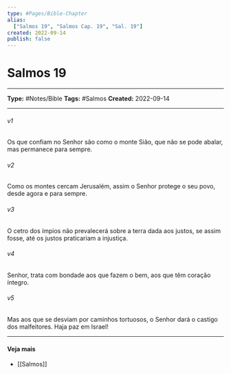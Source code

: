 ```yaml
---
type: #Pages/Bible-Chapter
alias:
  ["Salmos 19", "Salmos Cap. 19", "Sal. 19"]
created: 2022-09-14
publish: false
---
```


# Salmos 19

---

**Type:** #Notes/Bible
**Tags:** #Salmos
**Created:** 2022-09-14

---

###### v1
Os que confiam no Senhor são como o monte Sião, que não se pode abalar, mas permanece para sempre.
###### v2
Como os montes cercam Jerusalém, assim o Senhor protege o seu povo, desde agora e para sempre.
###### v3
O cetro dos ímpios não prevalecerá sobre a terra dada aos justos, se assim fosse, até os justos praticariam a injustiça.  
###### v4
Senhor, trata com bondade aos que fazem o bem, aos que têm coração íntegro.
###### v5
Mas aos que se desviam por caminhos tortuosos, o Senhor dará o castigo dos malfeitores. Haja paz em Israel!


---

#### Veja mais

- [[Salmos]]
